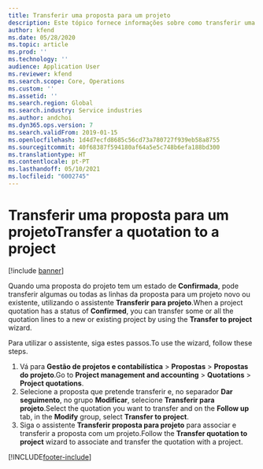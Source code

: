 ```yaml
---
title: Transferir uma proposta para um projeto
description: Este tópico fornece informações sobre como transferir uma proposta para um projeto novo ou existente.
author: kfend
ms.date: 05/28/2020
ms.topic: article
ms.prod: ''
ms.technology: ''
audience: Application User
ms.reviewer: kfend
ms.search.scope: Core, Operations
ms.custom: ''
ms.assetid: ''
ms.search.region: Global
ms.search.industry: Service industries
ms.author: andchoi
ms.dyn365.ops.version: 7
ms.search.validFrom: 2019-01-15
ms.openlocfilehash: 1d4d7ecfd8685c56cd73a780727f939eb58a8755
ms.sourcegitcommit: 40f68387f594180af64a5e5c748b6efa188bd300
ms.translationtype: HT
ms.contentlocale: pt-PT
ms.lasthandoff: 05/10/2021
ms.locfileid: "6002745"
---
```

# <a name="transfer-a-quotation-to-a-project"></a><span data-ttu-id="39132-103">Transferir uma proposta para um projeto</span><span class="sxs-lookup"><span data-stu-id="39132-103">Transfer a quotation to a project</span></span>

[!include [banner](../includes/banner.md)]

<span data-ttu-id="39132-104">Quando uma proposta do projeto tem um estado de **Confirmada**, pode transferir algumas ou todas as linhas da proposta para um projeto novo ou existente, utilizando o assistente **Transferir para projeto**.</span><span class="sxs-lookup"><span data-stu-id="39132-104">When a project quotation has a status of **Confirmed**, you can transfer some or all the quotation lines to a new or existing project by using the **Transfer to project** wizard.</span></span> 

<span data-ttu-id="39132-105">Para utilizar o assistente, siga estes passos.</span><span class="sxs-lookup"><span data-stu-id="39132-105">To use the wizard, follow these steps.</span></span>

1. <span data-ttu-id="39132-106">Vá para **Gestão de projetos e contabilística** > **Propostas** > **Propostas do projeto**.</span><span class="sxs-lookup"><span data-stu-id="39132-106">Go to **Project management and accounting** > **Quotations** > **Project quotations**.</span></span>
2. <span data-ttu-id="39132-107">Selecione a proposta que pretende transferir e, no separador **Dar seguimento**, no grupo **Modificar**, selecione **Transferir para projeto**.</span><span class="sxs-lookup"><span data-stu-id="39132-107">Select the quotation you want to transfer and on the **Follow up** tab, in the **Modify** group, select **Transfer to project**.</span></span>
3. <span data-ttu-id="39132-108">Siga o assistente **Transferir proposta para projeto** para associar e transferir a proposta com um projeto.</span><span class="sxs-lookup"><span data-stu-id="39132-108">Follow the **Transfer quotation to project** wizard to associate and transfer the quotation with a project.</span></span>


[!INCLUDE[footer-include](../includes/footer-banner.md)]